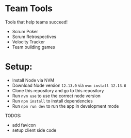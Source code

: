 # Team Tools
Tools that help teams succeed!

- Scrum Poker
- Scrum Retrospectives
- Velocity Tracker
- Team building games

# Setup:
- Install Node via NVM
- Download Node version `12.13.0` via `nvm install 12.13.0`
- Clone this repository and go to this repository
- Run `nvm use` to use the correct node version
- Run `npm install` to install dependencies
- Run `npm run dev` to run the app in development mode

TODOS:
- add favicon
- setup client side code

